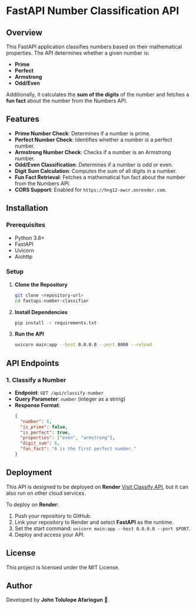 # FastAPI Number Classification API

## Overview
This FastAPI application classifies numbers based on their mathematical properties. The API determines whether a given number is:
- **Prime**
- **Perfect**
- **Armstrong**
- **Odd/Even**

Additionally, it calculates the **sum of the digits** of the number and fetches a **fun fact** about the number from the Numbers API.

## Features
- **Prime Number Check**: Determines if a number is prime.
- **Perfect Number Check**: Identifies whether a number is a perfect number.
- **Armstrong Number Check**: Checks if a number is an Armstrong number.
- **Odd/Even Classification**: Determines if a number is odd or even.
- **Digit Sum Calculation**: Computes the sum of all digits in a number.
- **Fun Fact Retrieval**: Fetches a mathematical fun fact about the number from the Numbers API.
- **CORS Support**: Enabled for `https://hng12-owcr.onrender.com`.

## Installation
### Prerequisites
- Python 3.8+
- FastAPI
- Uvicorn
- Aiohttp

### Setup
1. **Clone the Repository**
   ```sh
   git clone <repository-url>
   cd fastapi-number-classifier
   ```

2. **Install Dependencies**
   ```sh
   pip install -r requirements.txt
   ```

3. **Run the API**
   ```sh
   uvicorn main:app --host 0.0.0.0 --port 8000 --reload
   ```

## API Endpoints
### 1. Classify a Number
- **Endpoint**: `GET /api/classify-number`
- **Query Parameter**: `number` (integer as a string)
- **Response Format**:
  ```json
  {
    "number": 6,
    "is_prime": false,
    "is_perfect": true,
    "properties": ["even", "armstrong"],
    "digit_sum": 6,
    "fun_fact": "6 is the first perfect number."
  }
  ```

## Deployment
This API is designed to be deployed on **Render** [Visit Classify API](https://hng12-owcr.onrender.com/api/classify-number?number=371), but it can also run on other cloud services.

To deploy on **Render**:
1. Push your repository to GitHub.
2. Link your repository to Render and select **FastAPI** as the runtime.
3. Set the start command: `uvicorn main:app --host 0.0.0.0 --port $PORT`.
4. Deploy and access your API.

## License
This project is licensed under the MIT License.

## Author
Developed by **John Tolulope Afariogun** 🚀.

